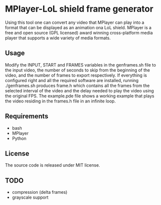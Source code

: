 MPlayer-LoL shield frame generator
==================================

Using this tool one can convert any video that MPlayer can play into a format that can be displayed as an animation ona LoL shield. MPlayer is a free and open source (GPL licensed) award winning cross-platform media player that supports a wide variety of media formats.

Usage
-----

Modify the INPUT, START and FRAMES variables in the genframes.sh file to the input video, the number of seconds to skip from the beginning of the video, and the number of frames to export respectively. If everything is configured right and all the required software are installed, running ./genframes.sh produces frame.h which contains all the frames from the selected interval of the video and the delay needed to play the video using the original FPS. The example.pde file shows a working example that plays the video residing in the frames.h file in an infinite loop.

Requirements
------------

 - bash
 - MPlayer
 - Python

License
-------

The source code is released under MIT license.

TODO
----

 - compression (delta frames)
 - grayscale support
